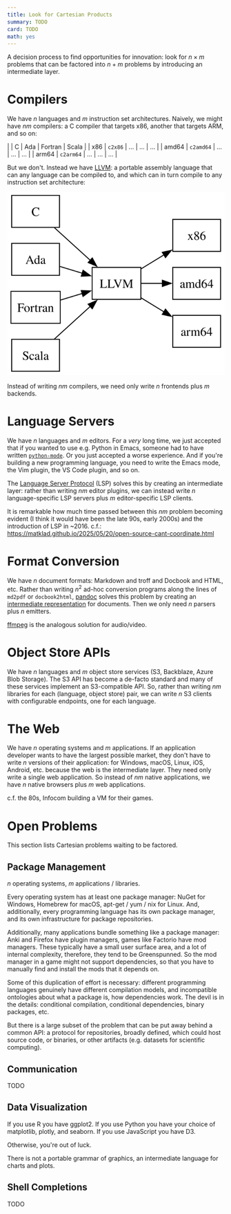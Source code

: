 ```yaml
---
title: Look for Cartesian Products
summary: TODO
card: TODO
math: yes
---
```


A decision process to find opportunities for innovation: look for $n \times m$ problems that can be factored into $n+m$ problems by introducing an intermediate layer.

# Compilers

We have $n$ languages and $m$ instruction set architectures. Naively, we might have $nm$ compilers: a C compiler that targets x86, another that targets ARM, and so on:

|       | C         | Ada | Fortran | Scala |
| x86   | `c2x86`   | ... | ...     | ...   |
| amd64 | `c2amd64` | ... | ...     | ...   |
| arm64 | `c2arm64` | ... | ...     | ...   |

But we don't. Instead we have [LLVM]: a portable assembly language that can any language can be compiled to, and which can in turn compile to any instruction set architecture:

<img src="/assets/content/look-for-cartesian-products/llvm.svg" alt="A graph with a central node labeled LLVM. Nodes representing C, Ada, Fortran, and Scala have arrows pointing to LLVM. Nodes representing x86, amd64, and arm64 have arrows pointed-to by LLVM." style="margin: auto;" />

Instead of writing $nm$ compilers, we need only write $n$ frontends plus $m$ backends.

# Language Servers

We have $n$ languages and $m$ editors. For a _very_ long time, we just accepted that if you wanted to use e.g. Python in Emacs, someone had to have written [`python-mode`][pm]. Or you just accepted a worse experience. And if you're building a new programming language, you need to write the Emacs mode, the Vim plugin, the VS Code plugin, and so on.

The [Language Server Protocol][lsp] (LSP) solves this by creating an intermediate layer: rather than writing $nm$ editor plugins, we can instead write $n$ language-specific LSP servers plus $m$ editor-specific LSP clients.

It is remarkable how much time passed between this $nm$ problem becoming evident (I think it would have been the late 90s, early 2000s) and the introduction of LSP in ~2016. c.f.: https://matklad.github.io/2025/05/20/open-source-cant-coordinate.html

# Format Conversion

We have $n$ document formats: Markdown and troff and Docbook and HTML, etc. Rather than writing $n^2$ ad-hoc conversion programs along the lines of `md2pdf` or `docbook2html`, [pandoc] solves this problem by creating an [intermediate representation][ir] for documents. Then we only need $n$ parsers plus $n$ emitters.

[ffmpeg] is the analogous solution for audio/video.

# Object Store APIs

We have $n$ languages and $m$ object store services (S3, Backblaze, Azure Blob Storage). The S3 API has become a de-facto standard and many of these services implement an S3-compatible API. So, rather than writing $nm$ libraries for each (language, object store) pair, we can write $n$ S3 clients with configurable endpoints, one for each language.

# The Web

We have $n$ operating systems and $m$ applications. If an application developer wants to have the largest possible market, they don't have to write $n$ versions of their application: for Windows, macOS, Linux, iOS, Android, etc. because the web is the intermediate layer. They need only write a single web application. So instead of $nm$ native applications, we have $n$ native browsers plus $m$ web applications.

c.f. the 80s, Infocom building a VM for their games.

# Open Problems

This section lists Cartesian problems waiting to be factored.

## Package Management

$n$ operating systems, $m$ applications / libraries.

Every operating system has at least one package manager: NuGet for Windows, Homebrew for macOS, apt-get / yum / nix for Linux. And, additionally, every programming language has its own package manager, and its own infrastructure for package repositories.

Additionally, many applications bundle something like a package manager: Anki and Firefox have plugin managers, games like Factorio have mod managers. These typically have a small user surface area, and a lot of internal complexity, therefore, they tend to be Greenspunned. So the mod manager in a game might not support dependencies, so that you have to manually find and install the mods that it depends on.

Some of this duplication of effort is necessary: different programming languages genuinely have different compilation models, and incompatible ontologies about what a package is, how dependencies work. The devil is in the details: conditional compilation, conditional dependencies, binary packages, etc.

But there is a large subset of the problem that can be put away behind a common API: a protocol for repositories, broadly defined, which could host source code, or binaries, or other artifacts (e.g. datasets for scientific computing).

## Communication

TODO

## Data Visualization

If you use R you have ggplot2. If you use Python you have your choice of matplotlib, plotly, and seaborn. If you use JavaScript you have D3.

Otherwise, you're out of luck.

There is not a portable grammar of graphics, an intermediate language for charts and plots.

## Shell Completions

TODO


[LLVM]: https://llvm.org/
[ffmpeg]: https://ffmpeg.org/
[lsp]: https://en.wikipedia.org/wiki/Language_Server_Protocol
[pandoc]: https://pandoc.org/
[pm]: https://github.com/emacsmirror/python-mode
[ir]: https://en.wikipedia.org/wiki/Intermediate_representation
